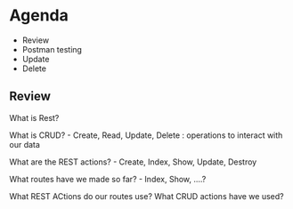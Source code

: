 # Agenda
- Review 
- Postman testing 
- Update
- Delete

## Review 

What is Rest?

What is CRUD?
    - Create, Read, Update, Delete : operations to interact with our data

What are the REST actions?
    - Create, Index, Show, Update, Destroy

What routes have we made so far?
    -  Index, Show, ....?

What REST ACtions do our routes use?
What CRUD actions have we used?
